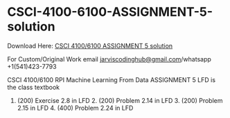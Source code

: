 # CSCI-4100-6100-ASSIGNMENT-5-solution


Download Here: [CSCI 4100/6100 ASSIGNMENT 5 solution](https://jarviscodinghub.com/assignment/csci-4100-6100-assignment-5-solution/)

For Custom/Original Work email jarviscodinghub@gmail.com/whatsapp +1(541)423-7793

CSCI 4100/6100 RPI Machine Learning From Data
ASSIGNMENT 5
LFD is the class textbook
1. (200) Exercise 2.8 in LFD 2. (200) Problem 2.14 in LFD 3. (200) Problem 2.15 in LFD 4. (400) Problem 2.24 in LFD

